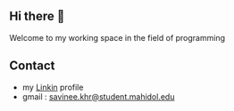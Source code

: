 ## Hi there 👋
Welcome to my working space in the field of programming
## Contact
+ my [Linkin](https://www.linkedin.com/in/savinee-khraithong-466215227/) profile
+ gmail : savinee.khr@student.mahidol.edu

<!--
**CatSavinee/CatSavinee** is a ✨ _special_ ✨ repository because its `README.md` (this file) appears on your GitHub profile.

Here are some ideas to get you started:

- 🔭 I’m currently working on ...
- 🌱 I’m currently learning ...
- 👯 I’m looking to collaborate on ...
- 🤔 I’m looking for help with ...
- 💬 Ask me about ...
- 📫 How to reach me: ...
- 😄 Pronouns: ...
- ⚡ Fun fact: ...
-->
